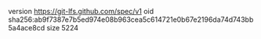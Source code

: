 version https://git-lfs.github.com/spec/v1
oid sha256:ab9f7387e7b5ed974e08b963cea5c614721e0b67e2196da74d743bb5a4ace8cd
size 5224
